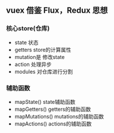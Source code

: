 ##  vuex 借鉴 Flux，Redux 思想
###     核心store(仓库)
-   state 状态
-   getters  store的计算属性
-   mutation是  修改state
-   action   处理异步
-   modules  对仓库进行分割
###      辅助函数
- mapState()  state辅助函数
- mapGetters()  getters的辅助函数
- mapMutations() mutations的辅助函数
- mapActions()   actions的辅助函数
       